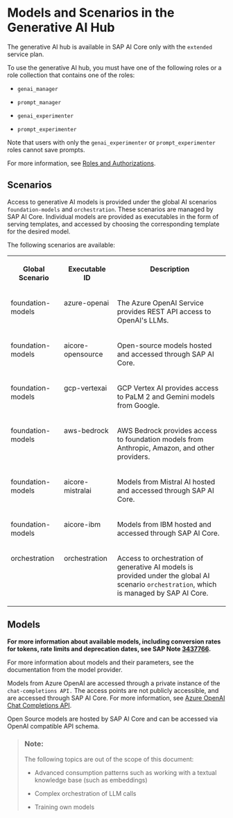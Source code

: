 <!-- loiofef463b24bff4f44a33e98bb1e4f3148 -->

# Models and Scenarios in the Generative AI Hub

The generative AI hub is available in SAP AI Core only with the `extended` service plan.

To use the generative AI hub, you must have one of the following roles or a role collection that contains one of the roles:

-   `genai_manager`

-   `prompt_manager`

-   `genai_experimenter`

-   `prompt_experimenter`


Note that users with only the `genai_experimenter` or `prompt_experimenter` roles cannot save prompts.

For more information, see [Roles and Authorizations](security-e4cf710.md#loio4ef8499d7a4945ec854e3b4590830bcc).



<a name="loiofef463b24bff4f44a33e98bb1e4f3148__section_k14_k3y_bzb"/>

## Scenarios

Access to generative AI models is provided under the global AI scenarios `foundation-models` and `orchestration`. These scenarios are managed by SAP AI Core. Individual models are provided as executables in the form of serving templates, and accessed by choosing the corresponding template for the desired model.

The following scenarios are available:


<table>
<tr>
<th valign="top">

Global Scenario

</th>
<th valign="top">

Executable ID

</th>
<th valign="top">

Description

</th>
</tr>
<tr>
<td valign="top">

foundation-models

</td>
<td valign="top">

azure-openai

</td>
<td valign="top">

The Azure OpenAI Service provides REST API access to OpenAI's LLMs.

</td>
</tr>
<tr>
<td valign="top">

foundation-models

</td>
<td valign="top">

aicore-opensource

</td>
<td valign="top">

Open-source models hosted and accessed through SAP AI Core.

</td>
</tr>
<tr>
<td valign="top">

foundation-models

</td>
<td valign="top">

gcp-vertexai

</td>
<td valign="top">

GCP Vertex AI provides access to PaLM 2 and Gemini models from Google.

</td>
</tr>
<tr>
<td valign="top">

foundation-models

</td>
<td valign="top">

aws-bedrock

</td>
<td valign="top">

AWS Bedrock provides access to foundation models from Anthropic, Amazon, and other providers.

</td>
</tr>
<tr>
<td valign="top">

foundation-models

</td>
<td valign="top">

aicore-mistralai

</td>
<td valign="top">

Models from Mistral AI hosted and accessed through SAP AI Core.

</td>
</tr>
<tr>
<td valign="top">

foundation-models

</td>
<td valign="top">

aicore-ibm

</td>
<td valign="top">

Models from IBM hosted and accessed through SAP AI Core.

</td>
</tr>
<tr>
<td valign="top">

orchestration

</td>
<td valign="top">

orchestration

</td>
<td valign="top">

Access to orchestration of generative AI models is provided under the global AI scenario `orchestration`, which is managed by SAP AI Core.

</td>
</tr>
</table>



<a name="loiofef463b24bff4f44a33e98bb1e4f3148__section_dy5_x3y_bzb"/>

## Models

**For more information about available models, including conversion rates for tokens, rate limits and deprecation dates, see SAP Note [3437766](https://me.sap.com/notes/3437766).**

For more information about models and their parameters, see the documentation from the model provider.



Models from Azure OpenAI are accessed through a private instance of the `chat-completions API.` The access points are not publicly accessible, and are accessed through SAP AI Core. For more information, see [Azure OpenAI Chat Completions API](https://learn.microsoft.com/en-us/azure/ai-services/openai/reference#chat-completions).

Open Source models are hosted by SAP AI Core and can be accessed via OpenAI compatible API schema.



> ### Note:  
> The following topics are out of the scope of this document:
> 
> -   Advanced consumption patterns such as working with a textual knowledge base \(such as embeddings\)
> 
> -   Complex orchestration of LLM calls
> 
> -   Training own models

